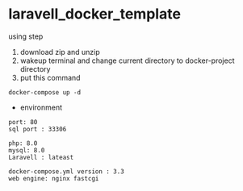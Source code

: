 # laravell_docker_template

using step

1. download zip and unzip
2. wakeup terminal and change current directory to docker-project directory
3. put this command

```
docker-compose up -d
```

- environment

```
port: 80
sql port : 33306

php: 8.0
mysql: 8.0
Laravell : lateast

docker-compose.yml version : 3.3
web engine: nginx fastcgi
```
